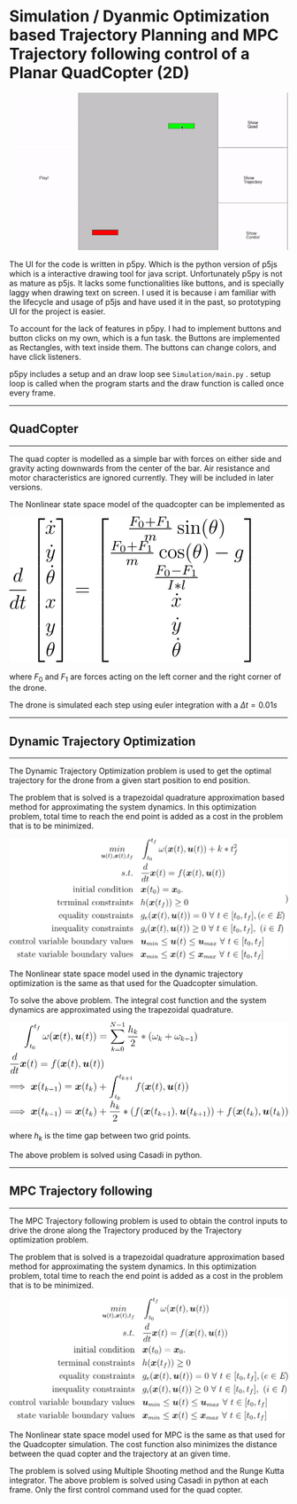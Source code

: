 # Simulation / Dyanmic Optimization based Trajectory Planning and MPC Trajectory following control of a Planar QuadCopter (2D)

![image](Image/Demo.gif)

The UI for the code is written in p5py. Which is the python version of p5js which is a interactive drawing tool for java script. Unfortunately p5py is not as mature as p5js. It lacks some functionalities like buttons, and is specially laggy when drawing text on screen. I used it is because i am familiar with the lifecycle and usage of p5js and have used it in the past, so prototyping UI for the project is easier.



To account for the lack of features in p5py. I had to implement buttons and button clicks on my own, which is a fun task. the Buttons are implemented as Rectangles, with text inside them. The buttons can change colors, and have click listeners. 



p5py includes a setup and an draw loop see `Simulation/main.py` . setup loop is called when the program starts and the draw function is called once every frame. 

___
## QuadCopter
___

The quad copter is modelled as a simple bar with forces on either side and gravity acting downwards from the center of the bar. Air resistance and motor characteristics are ignored currently. They will be included in later versions. 

The Nonlinear state space model of the quadcopter can be implemented as 


![image](Image/CodeCogsEqn-4.svg)



where $F_0$ and $F_1$ are forces acting on the left corner and the right corner of the drone. 

The drone is simulated each step using euler integration with a $\Delta t = 0.01s$ 


___
## Dynamic Trajectory Optimization
___

The Dynamic Trajectory Optimization problem is used to get the optimal trajectory for the drone from a given start position to end position.

The problem that is solved is a trapezoidal quadrature approximation based method for approximating the system dynamics. In this optimization problem, total time to reach the end point is added as a cost in the problem that is to be minimized.


![image](Image/CodeCogsEqn.svg)


The Nonlinear state space model used in the dynamic trajectory optimization is the same as that used for the Quadcopter simulation.

To solve the above problem. The integral cost function and the system dynamics are approximated using the trapezoidal quadrature. 


![image](Image/CodeCogsEqn-2.svg)


where $h_k$ is the time gap between two grid points. 

The above problem is solved using Casadi in python.


___
## MPC Trajectory following
___

The MPC Trajectory following problem is used to obtain the control inputs to drive the drone along the Trajectory produced by the Trajectory optimization problem.

The problem that is solved is a trapezoidal quadrature approximation based method for approximating the system dynamics. In this optimization problem, total time to reach the end point is added as a cost in the problem that is to be minimized.

![image](Image/CodeCogsEqn-3.svg)

The Nonlinear state space model used for MPC is the same as that used for the Quadcopter simulation. The cost function also minimizes the distance between the quad copter and the trajectory at an given time.

The problem is solved using Multiple Shooting method and the Runge Kutta integrator. The above problem is solved using Casadi in python at each frame. Only the first control command used for the quad copter. 
